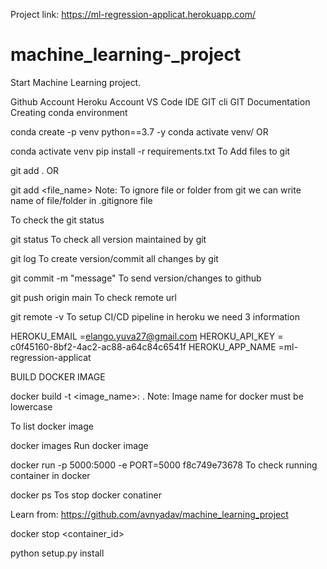 Project link: https://ml-regression-applicat.herokuapp.com/

# machine_learning-_project
Start Machine Learning project.

Github Account
Heroku Account
VS Code IDE
GIT cli
GIT Documentation
Creating conda environment

conda create -p venv python==3.7 -y
conda activate venv/
OR

conda activate venv
pip install -r requirements.txt
To Add files to git

git add .
OR

git add <file_name>
Note: To ignore file or folder from git we can write name of file/folder in .gitignore file

To check the git status

git status
To check all version maintained by git

git log
To create version/commit all changes by git

git commit -m "message"
To send version/changes to github

git push origin main
To check remote url

git remote -v
To setup CI/CD pipeline in heroku we need 3 information

HEROKU_EMAIL =elango.yuva27@gmail.com
HEROKU_API_KEY = c0f45160-8bf2-4ac2-ac88-a64c84c6541f
HEROKU_APP_NAME =ml-regression-applicat

BUILD DOCKER IMAGE

docker build -t <image_name>:<tagname> .
Note: Image name for docker must be lowercase

To list docker image

docker images
Run docker image

docker run -p 5000:5000 -e PORT=5000 f8c749e73678
To check running container in docker

docker ps
Tos stop docker conatiner


Learn from: https://github.com/avnyadav/machine_learning_project

docker stop <container_id>

python setup.py install
